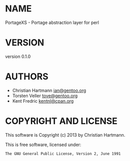 # NAME

PortageXS - Portage abstraction layer for perl

# VERSION

version 0.1.0

# AUTHORS

- Christian Hartmann <ian@gentoo.org>
- Torsten Veller <tove@gentoo.org>
- Kent Fredric <kentnl@cpan.org>

# COPYRIGHT AND LICENSE

This software is Copyright (c) 2013 by Christian Hartmann.

This is free software, licensed under:

    The GNU General Public License, Version 2, June 1991
